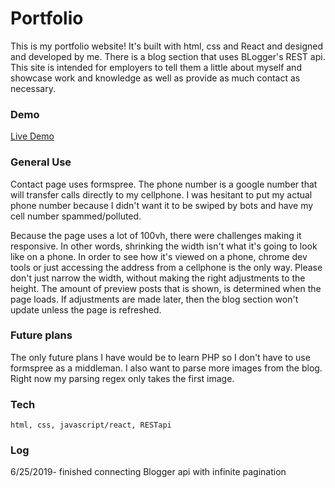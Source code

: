# Portfolio
 This is my portfolio website! It's built with html, css and React and designed and developed by me. There is a blog section that uses BLogger's REST api. This site is intended for employers to tell them a little about myself and showcase work and knowledge as well as provide as much contact as necessary.
 
 ### Demo

[Live Demo](http://brandonjoe.com/)

 
### General Use
Contact page uses formspree. The phone number is a google number that will transfer calls directly to my cellphone. I was hesitant to put my actual phone number because I didn't want it to be swiped by bots and have my cell number spammed/polluted.

Because the page uses a lot of 100vh, there were challenges making it responsive. In other words, shrinking the width isn't what it's going to look like on a phone. In order to see how it's viewed on a phone, chrome dev tools or just accessing the address from a cellphone is the only way. Please don't just narrow the width, without making the right adjustments to the height. The amount of preview posts that is shown, is determined when the page loads. If adjustments are made later, then the blog section won't update unless the page is refreshed. 

### Future plans
The only future plans I have would be to learn PHP so I don't have to use formspree as a middleman.   I also want to parse more images from the blog. Right now my parsing regex only takes the first image. 

### Tech
```
html, css, javascript/react, RESTapi
```
### Log

6/25/2019- finished connecting Blogger api with infinite pagination


